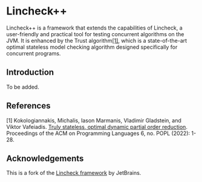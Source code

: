 # Lincheck++

Lincheck++ is a framework that extends the capabilities of Lincheck, a user-friendly and practical tool for testing concurrent algorithms on the JVM. It is enhanced by the Trust algorithm[[1]](#1), which is a state-of-the-art optimal stateless model checking algorithm designed specifically for concurrent programs.

## Introduction

To be added.

## References
<a id="1">[1]</a> 
Kokologiannakis, Michalis, Iason Marmanis, Vladimir Gladstein, and Viktor Vafeiadis.
[Truly stateless, optimal dynamic partial order reduction](https://plv.mpi-sws.org/genmc/popl2022-trust.pdf).
Proceedings of the ACM on Programming Languages 6, no. POPL (2022): 1-28.

## Acknowledgements

This is a fork of the [Lincheck framework](https://github.com/JetBrains/lincheck) by JetBrains.
